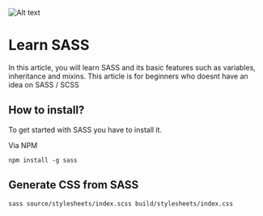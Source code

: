 ![Alt text](https://sass-lang.com/assets/img/logos/logo.svg "a title")

# Learn SASS
In this article, you will learn SASS and its basic features such as variables, inheritance and mixins.
This article is for beginners who doesnt have an idea on SASS / SCSS




## How to install?
To get started with SASS you have to install it.

Via NPM

```
npm install -g sass
```



## Generate CSS from SASS
```
sass source/stylesheets/index.scss build/stylesheets/index.css
```


